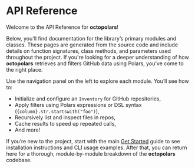 # API Reference

Welcome to the API Reference for **octopolars**!

Below, you'll find documentation for the library’s primary modules and classes. These pages are
generated from the source code and include details on function signatures, class methods, and
parameters used throughout the project. If you're looking for a deeper understanding of how
**octopolars** retrieves and filters GitHub data using Polars, you’ve come to the right place.

Use the navigation panel on the left to explore each module. You’ll see how to:
- Initialize and configure an `Inventory` for GitHub repositories,
- Apply filters using Polars expressions or DSL syntax (`{column}.str.startswith("foo")`),
- Recursively list and inspect files in repos,
- Cache results to speed up repeated calls,
- And more!

If you’re new to the project, start with the main [Get Started](../get_started.md) guide to see
installation instructions and CLI usage examples. After that, you can return here for a thorough,
module-by-module breakdown of the **octopolars** codebase.
